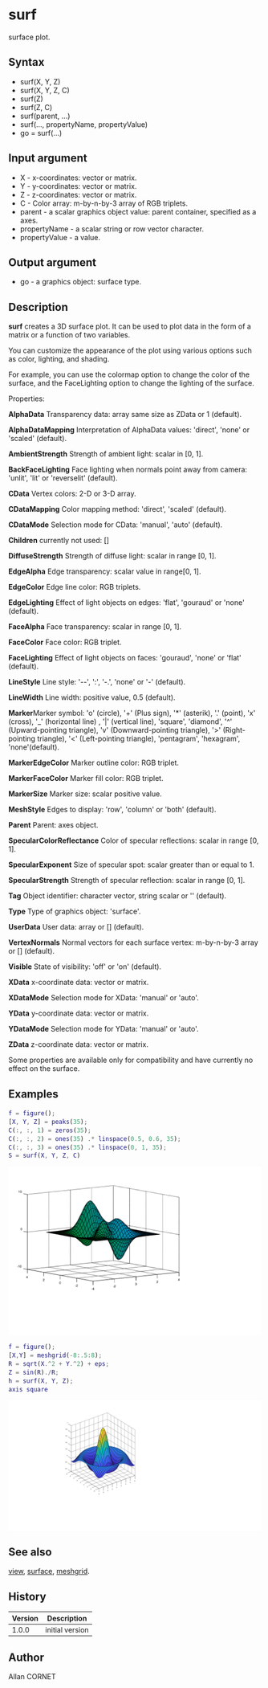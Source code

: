 # surf

surface plot.

## Syntax

- surf(X, Y, Z)
- surf(X, Y, Z, C)
- surf(Z)
- surf(Z, C)
- surf(parent, ...)
- surf(..., propertyName, propertyValue)
- go = surf(...)

## Input argument

- X - x-coordinates: vector or matrix.
- Y - y-coordinates: vector or matrix.
- Z - z-coordinates: vector or matrix.
- C - Color array: m-by-n-by-3 array of RGB triplets.
- parent - a scalar graphics object value: parent container, specified as a axes.
- propertyName - a scalar string or row vector character.
- propertyValue - a value.

## Output argument

- go - a graphics object: surface type.

## Description

  <p><b>surf</b> creates a 3D surface plot. It can be used to plot data in the form of a matrix or a function of two variables.</p>
  <p>You can customize the appearance of the plot using various options such as color, lighting, and shading.</p>
  <p>For example, you can use the colormap option to change the color of the surface, and the FaceLighting option to change the lighting of the surface.</p>
  <p>Properties:</p>
  <p/>
  <p><b>AlphaData</b> Transparency data: array same size as ZData or 1 (default).</p>
  <p><b>AlphaDataMapping</b> Interpretation of AlphaData values: 'direct', 'none' or 'scaled' (default).</p>
  <p><b>AmbientStrength</b> Strength of ambient light: scalar in [0, 1].</p>
  <p><b>BackFaceLighting</b> Face lighting when normals point away from camera: 'unlit', 'lit' or 'reverselit' (default).</p>
  <p><b>CData</b> Vertex colors: 2-D or 3-D array.</p>
  <p><b>CDataMapping</b> Color mapping method: 'direct', 'scaled' (default).</p>
  <p><b>CDataMode</b> Selection mode for CData: 'manual', 'auto' (default).</p>
  <p><b>Children</b> currently not used: []</p>
  <p><b>DiffuseStrength</b> Strength of diffuse light: scalar in range [0, 1].</p>
  <p><b>EdgeAlpha</b> Edge transparency: scalar value in range[0, 1].</p>
  <p><b>EdgeColor</b> Edge line color: RGB triplets.</p>
  <p><b>EdgeLighting</b> Effect of light objects on edges: 'flat', 'gouraud' or 'none' (default).</p>
  <p><b>FaceAlpha</b> Face transparency: scalar in range [0, 1].</p>
  <p><b>FaceColor</b> Face color:  RGB triplet.</p>
  <p><b>FaceLighting</b> Effect of light objects on faces: 'gouraud', 'none' or 'flat' (default).</p>
  <p><b>LineStyle</b> Line style: '--', ':', '-.', 'none' or '-' (default).</p>
  <p><b>LineWidth</b> Line width: positive value, 0.5 (default).</p>
  <p><b>Marker</b>Marker symbol: 'o' (circle), '+' (Plus sign), '*' (asterik), '.' (point), 'x' (cross), '_' (horizontal line) , '|' (vertical line), 'square', 'diamond', '^' (Upward-pointing triangle), 'v' (Downward-pointing triangle), '&gt;' (Right-pointing triangle), '&lt;' (Left-pointing triangle), 'pentagram', 'hexagram', 'none'(default). </p>
  <p><b>MarkerEdgeColor</b> Marker outline color: RGB triplet.</p>
  <p><b>MarkerFaceColor</b> Marker fill color: RGB triplet.</p>
  <p><b>MarkerSize</b> Marker size: scalar positive value.</p>
  <p><b>MeshStyle</b> Edges to display: 'row', 'column' or 'both' (default).</p>
  <p><b>Parent</b> Parent: axes object.</p>
  <p><b>SpecularColorReflectance</b> Color of specular reflections: scalar in range [0, 1].</p>
  <p><b>SpecularExponent</b> Size of specular spot: scalar greater than or equal to 1.</p>
  <p><b>SpecularStrength</b>  Strength of specular reflection: scalar in range [0, 1].</p>
  <p><b>Tag</b> Object identifier: character vector, string scalar or '' (default).</p>
  <p><b>Type</b> Type of graphics object: 'surface'.</p>
  <p><b>UserData</b> User data: array or [] (default).</p>
  <p><b>VertexNormals</b> Normal vectors for each surface vertex: m-by-n-by-3 array or [] (default).</p>
  <p><b>Visible</b> State of visibility: 'off' or 'on' (default).</p>
  <p><b>XData</b> x-coordinate data: vector or matrix.</p>
  <p><b>XDataMode</b> Selection mode for XData: 'manual' or 'auto'.</p>
  <p><b>YData</b> y-coordinate data: vector or matrix.</p>
  <p><b>YDataMode</b> Selection mode for YData: 'manual' or 'auto'.</p>
  <p><b>ZData</b> z-coordinate data: vector or matrix.</p>
  <p/>
  <p>Some properties are available only for compatibility and have currently no effect on the surface.</p>

## Examples

```matlab
f = figure();
[X, Y, Z] = peaks(35);
C(:, :, 1) = zeros(35);
C(:, :, 2) = ones(35) .* linspace(0.5, 0.6, 35);
C(:, :, 3) = ones(35) .* linspace(0, 1, 35);
S = surf(X, Y, Z, C)
```

<img src="surf_1_CEB29CE7.svg" align="middle"/>

```matlab
f = figure();
[X,Y] = meshgrid(-8:.5:8);
R = sqrt(X.^2 + Y.^2) + eps;
Z = sin(R)./R;
h = surf(X, Y, Z);
axis square
```

<img src="surf_2_607AD10C.svg" align="middle"/>

## See also

[view](view.md), [surface](surface.md), [meshgrid](../elementary_functions/meshgrid.md).

## History

| Version | Description     |
| ------- | --------------- |
| 1.0.0   | initial version |

## Author

Allan CORNET
